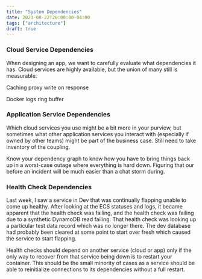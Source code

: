 ```yaml
---
title: "System Dependencies"
date: 2023-08-22T20:00:00-04:00
tags: ["architecture"]
draft: true
---
```


### Cloud Service Dependencies

When designing an app, we want to carefully evaluate what dependencies it has. Cloud services are highly available, but the union of many still is measurable.

Caching proxy write on response

Docker logs ring buffer

### Application Service Dependencies

Which cloud services you use might be a bit more in your purview, but sometimes what other application services you interact with (especially if owned by other teams) might be part of the business case. Still need to take inventory of the coupling.

Know your dependency graph to know how you have to bring things back up in a worst-case outage where everything is hard down. Figuring that our before an incident will be much easier than a chat storm during.

### Health Check Dependencies

Last week, I saw a service in Dev that was continually flapping unable to come up healthy. After looking at the ECS statuses and logs, it became apparent that the health check was failing, and the health check was failing due to a synthetic DynamoDB read failing. That health check was looking up a particular test data record which was no longer there. The dev database had probably been cleared at some point to start over fresh which caused the service to start flapping.

Health checks should depend on another service (cloud or app) only if the only way to recover from that service being down is to restart your container. This should be the small minority of cases as a service should be able to reinitialize connections to its dependencies without a full restart.
